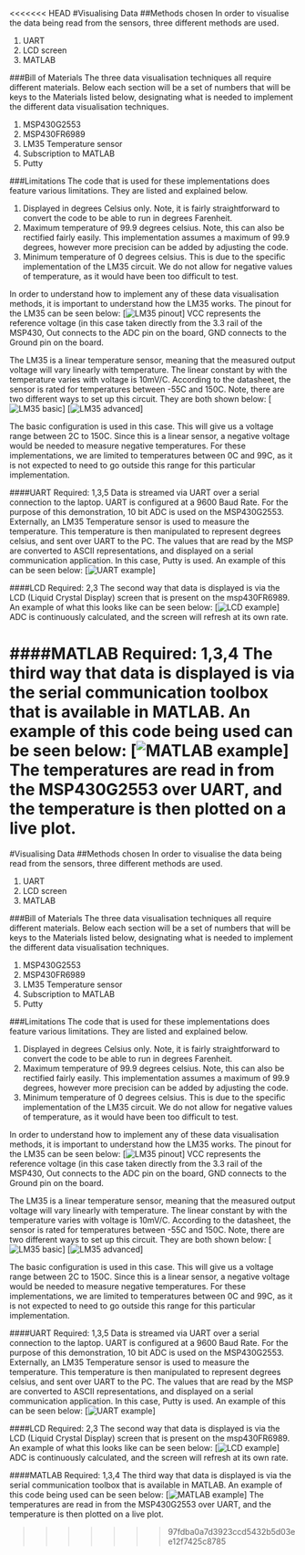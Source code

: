 <<<<<<< HEAD
#Visualising Data
##Methods chosen
In order to visualise the data being read from the sensors, three different methods are used.
1. UART
2. LCD screen
3. MATLAB

###Bill of Materials
The three data visualisation techniques all require different materials. Below each section will be a set of numbers
that will be keys to the Materials listed below, designating what is needed to implement the different data 
visualisation techniques.
1. MSP430G2553
2. MSP430FR6989
3. LM35 Temperature sensor
4. Subscription to MATLAB
5. Putty

###Limitations
The code that is used for these implementations does feature various limitations. They are listed and explained below.
1. Displayed in degrees Celsius only. Note, it is fairly straightforward to convert the code to be able to 
run in degrees Farenheit.
2. Maximum temperature of 99.9 degrees celsius. Note, this can also be rectified fairly easily. This implementation
assumes a maximum of 99.9 degrees, however more precision can be added by adjusting the code.
3. Minimum temperature of 0 degrees celsius. This is due to the specific implementation of the LM35 circuit.
We do not allow for negative values of temperature, as it would have been too difficult to test.

In order to understand how to implement any of these data visualisation methods, it is important to understand
how the LM35 works. The pinout for the LM35 can be seen below:
[![LM35 pinout](/pictures/LM35.jpg)]
VCC represents the reference voltage (in this case taken directly from the 3.3 rail of the MSP430,
Out connects to the ADC pin on the board,
GND connects to the Ground pin on the board.

The LM35 is a linear temperature sensor, meaning that the measured output voltage will vary linearly with temperature.
The linear constant by with the temperature varies with voltage is 10mV/C.
According to the datasheet, the sensor is rated for temperatures between -55C and 150C. Note, there are two
different ways to set up this circuit. They are both shown below:
[![LM35 basic](/pictures/LM35_basic.jpg)]
[![LM35 advanced](/pictures/LM35_with_neg.jpg)]

The basic configuration is used in this case. This will give us a voltage range between 2C to 150C. Since this 
is a linear sensor, a negative voltage would be needed to measure negative temperatures. For these implementations,
we are limited to temperatures between 0C and 99C, as it is not expected to need to go outside this range 
for this particular implementation.



####UART
Required: 1,3,5
Data is streamed via UART over a serial connection to the laptop. UART is configured at a 9600 Baud Rate. For the
purpose of this demonstration, 10 bit ADC is used on the MSP430G2553. Externally, an LM35 Temperature sensor
is used to measure the temperature. This temperature is then manipulated to represent degrees celsius, and sent
over UART to the PC. The values that are read by the MSP are converted to ASCII representations, and displayed
on a serial communication application. In this case, Putty is used. An example of this can be seen below:
[![UART example](/pictures/example_UART.jpg)]

####LCD
Required: 2,3
The second way that data is displayed is via the LCD (Liquid Crystal Display) screen that is present on the
msp430FR6989. An example of what this looks like can be seen below:
[![LCD example](/pictures/LCD_In_action.jpg)]
ADC is continuously calculated, and the screen will refresh at its own rate.

####MATLAB
Required: 1,3,4
The third way that data is displayed is via the serial communication toolbox that is available in MATLAB.
An example of this code being used can be seen below:
[![MATLAB example](/pictures/MATLAB_example.jpg)]
The temperatures are read in from the MSP430G2553 over UART, and the temperature is then plotted on a live plot.
=======
#Visualising Data
##Methods chosen
In order to visualise the data being read from the sensors, three different methods are used.
1. UART
2. LCD screen
3. MATLAB

###Bill of Materials
The three data visualisation techniques all require different materials. Below each section will be a set of numbers
that will be keys to the Materials listed below, designating what is needed to implement the different data 
visualisation techniques.
1. MSP430G2553
2. MSP430FR6989
3. LM35 Temperature sensor
4. Subscription to MATLAB
5. Putty

###Limitations
The code that is used for these implementations does feature various limitations. They are listed and explained below.
1. Displayed in degrees Celsius only. Note, it is fairly straightforward to convert the code to be able to 
run in degrees Farenheit.
2. Maximum temperature of 99.9 degrees celsius. Note, this can also be rectified fairly easily. This implementation
assumes a maximum of 99.9 degrees, however more precision can be added by adjusting the code.
3. Minimum temperature of 0 degrees celsius. This is due to the specific implementation of the LM35 circuit.
We do not allow for negative values of temperature, as it would have been too difficult to test.

In order to understand how to implement any of these data visualisation methods, it is important to understand
how the LM35 works. The pinout for the LM35 can be seen below:
[![LM35 pinout](/pictures/LM35.jpg)]
VCC represents the reference voltage (in this case taken directly from the 3.3 rail of the MSP430,
Out connects to the ADC pin on the board,
GND connects to the Ground pin on the board.

The LM35 is a linear temperature sensor, meaning that the measured output voltage will vary linearly with temperature.
The linear constant by with the temperature varies with voltage is 10mV/C.
According to the datasheet, the sensor is rated for temperatures between -55C and 150C. Note, there are two
different ways to set up this circuit. They are both shown below:
[![LM35 basic](/pictures/LM35_basic.jpg)]
[![LM35 advanced](/pictures/LM35_with_neg.jpg)]

The basic configuration is used in this case. This will give us a voltage range between 2C to 150C. Since this 
is a linear sensor, a negative voltage would be needed to measure negative temperatures. For these implementations,
we are limited to temperatures between 0C and 99C, as it is not expected to need to go outside this range 
for this particular implementation.



####UART
Required: 1,3,5
Data is streamed via UART over a serial connection to the laptop. UART is configured at a 9600 Baud Rate. For the
purpose of this demonstration, 10 bit ADC is used on the MSP430G2553. Externally, an LM35 Temperature sensor
is used to measure the temperature. This temperature is then manipulated to represent degrees celsius, and sent
over UART to the PC. The values that are read by the MSP are converted to ASCII representations, and displayed
on a serial communication application. In this case, Putty is used. An example of this can be seen below:
[![UART example](/pictures/example_UART.jpg)]

####LCD
Required: 2,3
The second way that data is displayed is via the LCD (Liquid Crystal Display) screen that is present on the
msp430FR6989. An example of what this looks like can be seen below:
[![LCD example](/pictures/LCD_In_action.jpg)]
ADC is continuously calculated, and the screen will refresh at its own rate.

####MATLAB
Required: 1,3,4
The third way that data is displayed is via the serial communication toolbox that is available in MATLAB.
An example of this code being used can be seen below:
[![MATLAB example](/pictures/MATLAB_example.jpg)]
The temperatures are read in from the MSP430G2553 over UART, and the temperature is then plotted on a live plot.
>>>>>>> 97fdba0a7d3923ccd5432b5d03ee12f7425c8785
